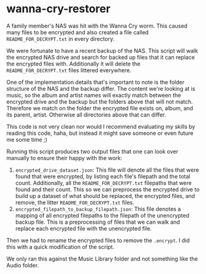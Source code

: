 # wanna-cry-restorer

A family member's NAS was hit with the Wanna Cry worm. This caused many files to be encrypted and also created a file called `README_FOR_DECRYPT.txt` in every directory.

We were fortunate to have a recent backup of the NAS. This script will walk the encrypted NAS drive and search for backed up files that it can replace the encrypted files with. Additionally it will delete the `README_FOR_DECRYPT.txt` files littered everywhere.

One of the implementation details that's important to note is the folder structure of the NAS and the backup differ. The content we're looking at is music, so the album and artist names will exactly match between the encrypted drive and the backup but the folders above that will not match. Therefore we match on the folder the encrypted file exists on, album, and its parent, artist. Otherwise all directories above that can differ.

This code is not very clean nor would I recommend evaluating my skills by reading this code, haha, but instead it might save someone or even future me some time ;) 

Running this script produces two output files that one can look over manually to ensure their happy with the work:

1. `encrypted_drive_dataset.json`: This file will denote all the files that were found that were encrypted, by listing each file's filepath and the total count. Additionally, all the `README_FOR_DECRYPT.txt` filepaths that were found and their count. This so we can preprocess the encrypted drive to build up a dataset of what should be replaced, the encrypted files, and remove, the litter `README_FOR_DECRYPT.txt` files.
2. `encrypted_filepath_to_backup_filepath.json`: This file denotes a mapping of all encrypted filepaths to the filepath of the unencrypted backup file. This is a preprocessing of files that we can walk and replace each encrypted file with the unencrypted file.

Then we had to rename the encrypted files to remove the `.encrypt`. I did this with a quick modification of the script.

We only ran this against the Music Library folder and not something like the Audio folder.
